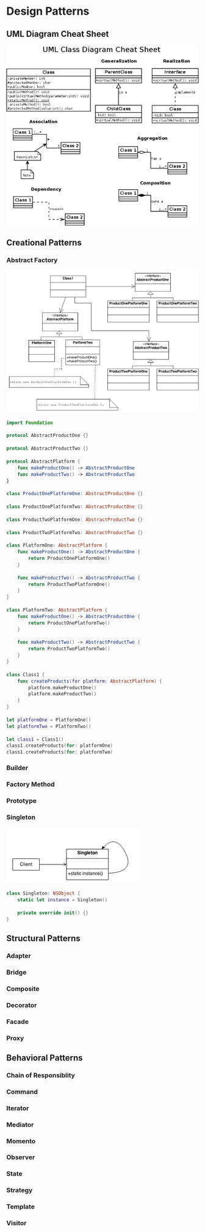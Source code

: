 # Design Patterns

## UML Diagram Cheat Sheet

![cheat_sheet4](imgs/cheat_sheet4.png)

## Creational Patterns

### Abstract Factory

![Abstract_Factory](imgs/Abstract_Factory.png)

```swift
import Foundation

protocol AbstractProductOne {}

protocol AbstractProductTwo {}

protocol AbstractPlatform {
    func makeProductOne() -> AbstractProductOne
    func makeProductTwo() -> AbstractProductTwo
}

class ProductOnePlatformOne: AbstractProductOne {}

class ProductOnePlatformTwo: AbstractProductOne {}

class ProductTwoPlatformOne: AbstractProductTwo {}

class ProductTwoPlatformTwo: AbstractProductTwo {}

class PlatformOne: AbstractPlatform {
    func makeProductOne() -> AbstractProductOne {
        return ProductOnePlatformOne()
    }
    
    func makeProductTwo() -> AbstractProductTwo {
        return ProductTwoPlatformOne()
    }
}

class PlatformTwo: AbstractPlatform {
    func makeProductOne() -> AbstractProductOne {
        return ProductOnePlatformTwo()
    }
    
    func makeProductTwo() -> AbstractProductTwo {
        return ProductTwoPlatformTwo()
    }
}

class Class1 {
    func createProducts(for platform: AbstractPlatform) {
        platform.makeProductOne()
        platform.makeProductTwo()
    }
}

let platformOne = PlatformOne()
let platformTwo = PlatformTwo()

let class1 = Class1()
class1.createProducts(for: platformOne)
class1.createProducts(for: platformTwo)
```



### Builder

### Factory Method

### Prototype

### Singleton

![singleton1](imgs/singleton1.png)

```swift
class Singleton: NSObject {
    static let instance = Singleton()
    
    private override init() {}
}
```



## Structural Patterns

### Adapter

### Bridge

### Composite

### Decorator

### Facade

### Proxy



## Behavioral Patterns

### Chain of Responsiblity

### Command

### Iterator

### Mediator

### Momento

### Observer

### State

### Strategy

### Template

### Visitor





